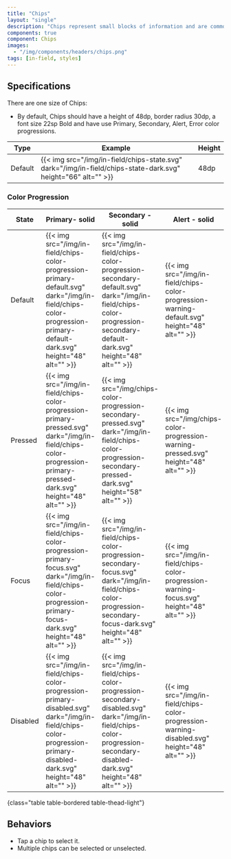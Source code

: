 ```yaml
---
title: "Chips"
layout: "single"
description: "Chips represent small blocks of information and are commonly used for input or filtering."
components: true
component: Chips
images:
  - "/img/components/headers/chips.png"
tags: [in-field, styles]
---
```


## Specifications

There are one size of Chips:

- By default, Chips should have a height of 48dp, border radius 30dp, a font size 22sp Bold and have use Primary, Secondary, Alert, Error color progressions.

<!-- prettier-ignore-start -->
| Type    | Example                                                                                                                                | Height |
|----------| -------------------------------------------------------------------------------------------------------------------------------------- | ------ |
| Default    | {{< img src="/img/in-field/chips-state.svg" dark="/img/in-field/chips-state-dark.svg" height="66" alt="" >}}     | 48dp   |

<!-- prettier-ignore-end -->

### Color Progression

<!-- prettier-ignore-start -->
| State    | Primary- solid                                                                   | Secondary - solid                                                                         | Alert - solid  | Danger - solid |
| ---------------- | ---------------------------------------------------------------------------------- | ------------------------------------------------------------------------------------------ | ---------------------- | ------------------------ |
| Default  | {{< img src="/img/in-field/chips-color-progression-primary-default.svg" dark="/img/in-field/chips-color-progression-primary-default-dark.svg" height="48" alt="" >}} | {{< img src="/img/in-field/chips-color-progression-secondary-default.svg" dark="/img/in-field/chips-color-progression-secondary-default-dark.svg"  height="48" alt="" >}} | {{< img src="/img/in-field/chips-color-progression-warning-default.svg" height="48" alt="" >}} |{{< img src="/img/in-field/chips-color-progression-error-default.svg" height="48" alt="" >}} |
| Pressed   | {{< img src="/img/in-field/chips-color-progression-primary-pressed.svg" dark="/img/in-field/chips-color-progression-primary-pressed-dark.svg"  height="48" alt="" >}} | {{< img src="/img/chips-color-progression-secondary-pressed.svg" dark="/img/in-field/chips-color-progression-secondary-pressed-dark.svg" height="58" alt="" >}} | {{< img src="/img/chips-color-progression-warning-pressed.svg" height="48" alt="" >}} | {{< img src="/img/chips-color-progression-error-pressed.svg" height="48" alt="" >}} |
| Focus | {{< img src="/img/in-field/chips-color-progression-primary-focus.svg" dark="/img/in-field/chips-color-progression-primary-focus-dark.svg" height="48" alt="" >}} | {{< img src="/img/in-field/chips-color-progression-secondary-focus.svg" dark="/img/in-field/chips-color-progression-secondary-focus-dark.svg" height="48" alt="" >}} | {{< img src="/img/in-field/chips-color-progression-warning-focus.svg" height="48" alt="" >}} | {{< img src="/img/in-field/chips-color-progression-error-focus.svg" height="48" alt="" >}} |
| Disabled | {{< img src="/img/in-field/chips-color-progression-primary-disabled.svg" dark="/img/in-field/chips-color-progression-primary-disabled-dark.svg" height="48" alt="" >}} | {{< img src="/img/in-field/chips-color-progression-secondary-disabled.svg" dark="/img/in-field/chips-color-progression-secondary-disabled-dark.svg" height="48" alt="" >}} | {{< img src="/img/in-field/chips-color-progression-warning-disabled.svg" height="48" alt="" >}} | {{< img src="/img/in-field/chips-color-progression-error-disabled.svg" height="48" alt="" >}} |
{class="table table-bordered table-thead-light"}
<!-- prettier-ignore-end -->

## Behaviors

- Tap a chip to select it.
- Multiple chips can be selected or unselected.
